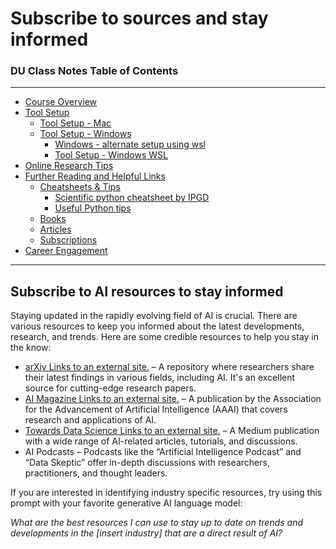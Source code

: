 # Subscribe to sources and stay informed


### DU Class Notes Table of Contents

----------------------------------------------

-   [Course Overview](README.md)
-   [Tool Setup](1_DU_tool_setup.md)
    -   [Tool Setup - Mac](1.1_DU_tool_setup_mac.md)
    -   [Tool Setup - Windows](1.2_DU_tool_setup_windows.md)
        -   [Windows - alternate setup using wsl](1.2.1_DU_windows_alternate_install_using_wsl.md)
        -   [Tool Setup - Windows WSL](1.2.2_DU_tool_setup_wsl.md)
-   [Online Research Tips](2_online_research_tips.md)
-   [Further Reading and Helpful Links](3_further_reading_and_helpful_links.md)
    -   [Cheatsheets & Tips](3.1_cheatsheets_and_tips.md)
        -   [Scientific python cheatsheet by IPGD](3.1.1_scientific_python_cheat_sheet_by_IPGP.md)
        -   [Useful Python tips](3.1.2_useful_python.md)
    -   [Books](3.2_books.md)
    -   [Articles](3.3_articles.md)
    -   [Subscriptions](3.4_subscriptions)
-   [Career Engagement](4_career_engagement.md)

----------------------------------------------




## Subscribe to AI resources to stay informed

Staying updated in the rapidly evolving field of AI is crucial. There are various resources to keep you informed about the latest developments, research, and trends. Here are some credible resources to help you stay in the know:

-   [arXiv Links to an external site.](https://arxiv.org/) – A repository where researchers share their latest findings in various fields, including AI. It's an excellent source for cutting-edge research papers.
-   [AI Magazine Links to an external site.](https://aaai.org/ai-magazine/) – A publication by the Association for the Advancement of Artificial Intelligence (AAAI) that covers research and applications of AI.
-   [Towards Data Science Links to an external site.](https://towardsdatascience.com/) – A Medium publication with a wide range of AI-related articles, tutorials, and discussions.
-   AI Podcasts – Podcasts like the “Artificial Intelligence Podcast” and “Data Skeptic” offer in-depth discussions with researchers, practitioners, and thought leaders.

If you are interested in identifying industry specific resources, try using this prompt with your favorite generative AI language model:

_What are the best resources I can use to stay up to date on trends and developments in the \[insert industry\] that are a direct result of AI?_
